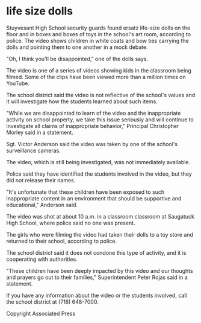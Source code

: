 # life size dolls
Stuyvesant High School security guards found ersatz life-size dolls on the floor and in boxes and boxes of toys in the school's art room, according to police. The video shows children in white coats and bow ties carrying the dolls and pointing them to one another in a mock debate.

"Oh, I think you'll be disappointed," one of the dolls says.

The video is one of a series of videos showing kids in the classroom being filmed. Some of the clips have been viewed more than a million times on YouTube.

The school district said the video is not reflective of the school's values and it will investigate how the students learned about such items.

"While we are disappointed to learn of the video and the inappropriate activity on school property, we take this issue seriously and will continue to investigate all claims of inappropriate behavior," Principal Christopher Morley said in a statement.

Sgt. Victor Anderson said the video was taken by one of the school's surveillance cameras.

The video, which is still being investigated, was not immediately available.

Police said they have identified the students involved in the video, but they did not release their names.

"It's unfortunate that these children have been exposed to such inappropriate content in an environment that should be supportive and educational," Anderson said.

The video was shot at about 10 a.m. in a classroom classroom at Saugatuck High School, where police said no one was present.

The girls who were filming the video had taken their dolls to a toy store and returned to their school, according to police.

The school district said it does not condone this type of activity, and it is cooperating with authorities.

"These children have been deeply impacted by this video and our thoughts and prayers go out to their families," Superintendent Peter Rojas said in a statement.

If you have any information about the video or the students involved, call the school district at (716) 648-7000.

Copyright Associated Press
